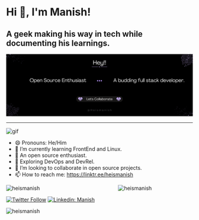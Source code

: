 # Hi 👋, I'm Manish!
## A geek making his way in tech while documenting his learnings.

![Banner](@Heismanish.png)

---

![gif](NUX_Octodex.gif)

- 😄 Pronouns: He/Him
- 🌱 I’m currently learning FrontEnd and Linux.
- 🫰 An open source enthusiast.
- 🧭 Exploring DevOps and DevRel.
- 👯 I’m looking to collaborate in open source projects.
- 📫 How to reach me: https://linktr.ee/heismanish
</p>

<p><img align="left" src="https://github-readme-stats.vercel.app/api/top-langs?username=heismanish&show_icons=true&locale=en&layout=compact" alt="heismanish" width="40%" /></p>

<p>&nbsp;<img align="right" src="https://github-readme-stats.vercel.app/api?username=heismanish&show_icons=true&locale=en" alt="heismanish" width="40%"/></p>

[![Twitter Follow](https://img.shields.io/twitter/follow/_heismanish?label=Follow)](https://twitter.com/intent/follow?screen_name=_heismanish)
[![Linkedin: Manish](https://img.shields.io/badge/-Manish-blue?style=flat-square&logo=Linkedin&logoColor=white&link=https://www.linkedin.com/in/manish-kumar-gupta-47878320b/)](https://www.linkedin.com/in/manish-kumar-gupta-47878320b/)
<p align="left"> <img src="https://komarev.com/ghpvc/?username=heismanish&label=Profile%20views&color=0e75b6&style=flat" alt="heismanish" /> </p>

